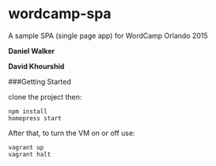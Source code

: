 # wordcamp-spa
A sample SPA (single page app) for WordCamp Orlando 2015 

**Daniel Walker**

**David Khourshid**

###Getting Started

clone the project then:

    npm install
    homepress start

After that, to turn the VM on or off use:

    vagrant up
    vagrant halt


